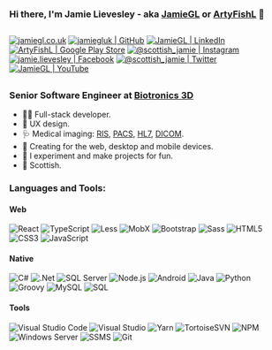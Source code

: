 ### Hi there, I'm Jamie Lievesley - aka [JamieGL][w] or [ArtyFishL][a] 👋

##

[![jamiegl.co.uk](https://jamiegl.com/so3/globe.svg)][w]
[![jamiegluk | GitHub](https://jamiegl.com/so3/github.svg)](https://github.com/jamiegluk)
[![JamieGL | LinkedIn](https://jamiegl.com/so3/linkedin.svg)](https://www.linkedin.com/in/jamie-lievesley)
[![ArtyFishL | Google Play Store](https://jamiegl.com/so3/googleplay.svg)](https://play.google.com/store/apps/developer?id=artyfishl)
[![@scottish_jamie | Instagram](https://jamiegl.com/so3/instagram.svg)](https://www.instagram.com/scottish_jamie/)
[![jamie.lievesley | Facebook](https://jamiegl.com/so3/facebook.svg)](https://www.facebook.com/jamie.lievesley)
[![@scottish_jamie | Twitter](https://jamiegl.com/so3/twitter.svg)](https://twitter.com/scottish_jamie)
[![JamieGL | YouTube](https://jamiegl.com/so3/youtube.svg)](https://www.youtube.com/channel/ucyt8lb6u9gimok7fc0-xvya)

##

### Senior Software Engineer at [Biotronics 3D][b3d]

- 👨‍💻 Full-stack developer.
- 🎨 UX design.
- 🩺 Medical imaging: [RIS][ris], [PACS][pacs], [HL7][hl7], [DICOM][dicom].
- 📱 Creating for the web, desktop and mobile devices.
- 🧪 I experiment and make projects for fun.
- 🏴󠁧󠁢󠁳󠁣󠁴󠁿 Scottish.

### Languages and Tools:

#### **Web**

![React](https://jamiegl.com/so2/react.png)
![TypeScript](https://jamiegl.com/so2/typescript.png)
![Less](https://jamiegl.com/so2/less.png)
![MobX](https://jamiegl.com/so2/mobx.png)
![Bootstrap](https://jamiegl.com/so2/bootstrap.png)
![Sass](https://jamiegl.com/so2/sass.png)
![HTML5](https://jamiegl.com/so2/html.png)
![CSS3](https://jamiegl.com/so2/css.png)
![JavaScript](https://jamiegl.com/so2/javascript.png)

#### **Native**

![C#](https://jamiegl.com/so2/csharp.png)
![.Net](https://jamiegl.com/so2/dotnet.png)
![SQL Server](https://jamiegl.com/so2/sqlserver.png)
![Node.js](https://jamiegl.com/so2/nodejs.png)
![Android](https://jamiegl.com/so2/android.png)
![Java](https://jamiegl.com/so2/java.png)
![Python](https://jamiegl.com/so2/python.png)
![Groovy](https://jamiegl.com/so2/groovy.png)
![MySQL](https://jamiegl.com/so2/mysql.png)
![SQL](https://jamiegl.com/so2/sql.png)

#### **Tools**

![Visual Studio Code](https://jamiegl.com/so2/visual-studio-code.png)
![Visual Studio](https://jamiegl.com/so2/visualstudio.png)
![Yarn](https://jamiegl.com/so2/yarn.png)
![TortoiseSVN](https://jamiegl.com/so2/tortoisesvn.png)
![NPM](https://jamiegl.com/so2/npm.png)
![Windows Server](https://jamiegl.com/so2/windows.png)
![SSMS](https://jamiegl.com/so2/ssms.png)
![Git](https://jamiegl.com/so2/git.png)

[w]: https://jamiegl.co.uk
[a]: https://artyfishl.com
[b3d]: https://biotronics3d.com
[ris]: https://en.wikipedia.org/wiki/Radiological_information_system
[pacs]: https://en.wikipedia.org/wiki/Picture_archiving_and_communication_system
[hl7]: http://www.hl7.org/
[dicom]: https://en.wikipedia.org/wiki/DICOM
